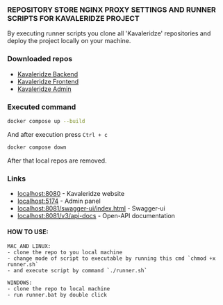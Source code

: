 ### REPOSITORY STORE NGINX PROXY SETTINGS AND RUNNER SCRIPTS FOR KAVALERIDZE PROJECT

By executing runner scripts you clone all 'Kavaleridze' repositories and deploy the project locally on your machine.

### Downloaded repos

 - [Kavaleridze Backend](https://github.com/baza-trainee/kavaleridze-backend)
 - [Kavaleridze Frontend](https://github.com/baza-trainee/kavaleridze)
 - [Kavaleridze Admin](https://github.com/baza-trainee/kavaleridze-admin)

### Executed command

```bash
docker compose up --build
```

And after execution press  `Ctrl + c`

```bash
docker compose down
```
After that local repos are removed.

### Links
 - [localhost:8080](http://localhost:8080) - Kavaleridze website
 - [localhost:5174](http://localhost:5174) - Admin panel
 - [localhost:8081/swagger-ui/index.html](http://localhost:8081/swagger-ui/index.html) - Swagger-ui
 - [localhost:8081/v3/api-docs](http://localhost:8081/v3/api-docs) - Open-API documentation


#### HOW TO USE:

    MAC AND LINUX:
    - clone the repo to you local machine
    - change mode of script to executable by running this cmd `chmod +x runner.sh`
    - and execute script by command `./runner.sh`
    
    WINDOWS:
    - clone the repo to local machine
    - run runner.bat by double click 
